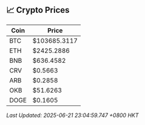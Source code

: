 ## 📈 Crypto Prices

| Coin | Price |
| ---- | ----- |
| BTC | $103685.3117 |
| ETH | $2425.2886 |
| BNB | $636.4582 |
| CRV | $0.5663 |
| ARB | $0.2858 |
| OKB | $51.6263 |
| DOGE | $0.1605 |

_Last Updated: 2025-06-21 23:04:59.747 +0800 HKT_